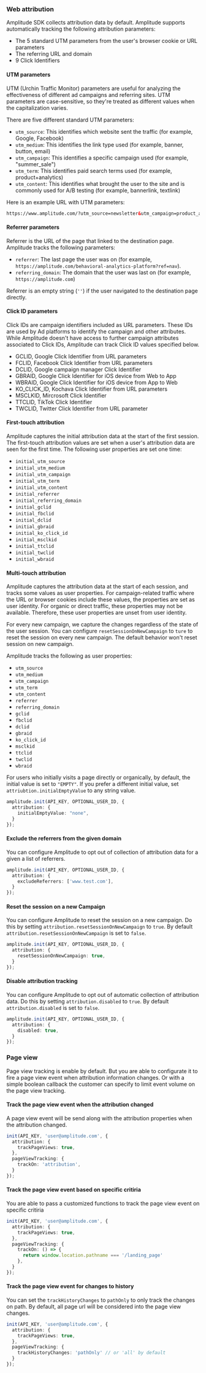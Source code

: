 ### Web attribution

Amplitude SDK collects attribution data by default. Amplitude supports automatically tracking the following attribution parameters:

- The 5 standard UTM parameters from the user's browser cookie or URL parameters
- The referring URL and domain
- 9 Click Identifiers

#### UTM parameters

UTM (Urchin Traffic Monitor) parameters are useful for analyzing the effectiveness of different ad campaigns and referring sites. UTM parameters are case-sensitive, so they're treated as different values when the capitalization varies.

There are five different standard UTM parameters:
<!-- vale off-->
- `utm_source`: This identifies which website sent the traffic (for example, Google, Facebook)
- `utm_medium`: This identifies the link type used (for example, banner, button, email)
- `utm_campaign`: This identifies a specific campaign used (for example, "summer_sale")
- `utm_term`: This identifies paid search terms used (for example, product+analytics)
- `utm_content`: This identifies what brought the user to the site and is commonly used for A/B testing (for example, bannerlink, textlink)
<!-- vale on-->

Here is an example URL with UTM parameters:

```html
https://www.amplitude.com/?utm_source=newsletter&utm_campaign=product_analytics_playbook&utm_medium=email&utm_term=product%20analytics&utm_content=bannerlink
```

#### Referrer parameters

Referrer is the URL of the page that linked to the destination page. Amplitude tracks the following parameters:

- `referrer`: The last page the user was on (for example, `https://amplitude.com/behavioral-analytics-platform?ref=nav`). 
- `referring_domain`: The domain that the user was last on (for example, `https://amplitude.com`)

Referrer is an empty string (`''`) if the user navigated to the destination page directly.

#### Click ID parameters

Click IDs are campaign identifiers included as URL parameters. These IDs are used by Ad platforms to identify the campaign and other attributes. While Amplitude doesn't have access to further campaign attributes associated to Click IDs, Amplitude can track Click ID values specified below.

- GCLID, Google Click Identifier from URL parameters
- FCLID, Facebook Click Identifier from URL parameters
- DCLID, Google campaign manager Click Identifier
- GBRAID, Google Click Identifier for iOS device from Web to App
- WBRAID, Google Click Identifier for iOS device from App to Web
- KO_CLICK_ID, Kochava Click Identifier from URL parameters
- MSCLKID, Mircrosoft Click Identifier
- TTCLID, TikTok Click Identifier
- TWCLID, Twitter Click Identifier from URL parameter

#### First-touch attribution

Amplitude captures the initial attribution data at the start of the first session. The first-touch attribution values are set when a user's attribution data are seen for the first time. The following user properties are set one time:

- `initial_utm_source`
- `initial_utm_medium`
- `initial_utm_campaign`
- `initial_utm_term`
- `initial_utm_content`
- `initial_referrer`
- `initial_referring_domain`
- `initial_gclid`
- `initial_fbclid`
- `initial_dclid`
- `initial_gbraid`
- `initial_ko_click_id`
- `initial_msclkid`
- `initial_ttclid`
- `initial_twclid`
- `initial_wbraid`

#### Multi-touch attribution

Amplitude captures the attribution data at the start of each session, and tracks some values as user properties. For campaign-related traffic where the URL or browser cookies include these values, the properties are set as user identity. For organic or direct traffic, these properties may not be available. Therefore, these user properties are unset from user identity.

For every new campaign, we capture the changes regardless of the state of the user session. You can configure `resetSessionOnNewCampaign` to `ture` to reset the session on every new campaign. The default behavior won't reset session on new campaign.

Amplitude tracks the following as user properties:

- `utm_source`
- `utm_medium`
- `utm_campaign`
- `utm_term`
- `utm_content`
- `referrer`
- `referring_domain`
- `gclid`
- `fbclid`
- `dclid`
- `gbraid`
- `ko_click_id`
- `msclkid`
- `ttclid`
- `twclid`
- `wbraid`

For users who initially visits a page directly or organically, by default, the initial value is set to `"EMPTY"`. If you prefer a different initial value, set `attriubtion.initialEmptyValue` to any string value.

```ts
amplitude.init(API_KEY, OPTIONAL_USER_ID, {
  attribution: {
    initialEmptyValue: "none",
  }
});
```

#### Exclude the referrers from the given domain

You can configure Amplitude to opt out of collection of attribution data for a given a list of referrers.

```ts
amplitude.init(API_KEY, OPTIONAL_USER_ID, {
  attribution: {
    excludeReferrers: ['www.test.com'],
  }
});
```

#### Reset the session on a new Campaign

You can configure Amplitude to reset the session on a new campaign. Do this by setting `attribution.resetSessionOnNewCampaign` to `true`. By default `attribution.resetSessionOnNewCampaign` is set to `false`.

```ts
amplitude.init(API_KEY, OPTIONAL_USER_ID, {
  attribution: {
    resetSessionOnNewCampaign: true,
  }
});
```

#### Disable attribution tracking

You can configure Amplitude to opt out of automatic collection of attribution data. Do this by setting `attribution.disabled` to `true`. By default `attribution.disabled` is set to `false`.

```ts
amplitude.init(API_KEY, OPTIONAL_USER_ID, {
  attribution: {
    disabled: true,
  }
});
```

### Page view

Page view tracking is enable by default. But you are able to configurate it to fire a page view event when attribution information changes. Or with a simple boolean callback the customer can specify to limit event volume on the page view tracking.

#### Track the page view event when the attribution changed

A page view event will be send along with the attribution properties when the attribution changed.

```ts
init(API_KEY, 'user@amplitude.com', {
  attribution: {
    trackPageViews: true,
  },
  pageViewTracking: {
    trackOn: 'attribution',
  }
});
```

#### Track the page view event based on specific critiria

You are able to pass a customized functions to track the page view event on specific critiria

```ts
init(API_KEY, 'user@amplitude.com', {
  attribution: {
    trackPageViews: true,
  },
  pageViewTracking: {
    trackOn: () => {
      return window.location.pathname === '/landing_page'
    },
  }
});
```

#### Track the page view event for changes to history

You can set the `trackHistoryChanges` to `pathOnly` to only track the changes on path. By default, all page url will be considered into the page view changes.

```ts
init(API_KEY, 'user@amplitude.com', {
  attribution: {
    trackPageViews: true,
  },
  pageViewTracking: {
    trackHistoryChanges: 'pathOnly' // or 'all' by default
  }
});
```